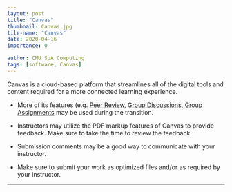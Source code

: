 ```yaml
---
layout: post
title: "Canvas"
thumbnail: Canvas.jpg
tile-name: "Canvas"
date: 2020-04-16
importance: 0

author: CMU SoA Computing
tags: [software, Canvas]
---
```


Canvas is a cloud-based platform that streamlines all of the digital tools and content required for a more connected learning experience.

- More of its features (e.g. [Peer Review](https://community.canvaslms.com/docs/DOC-10256-4152719640), [Group Discussions](https://community.canvaslms.com/docs/DOC-13039-415264224), [Group Assignments](https://community.canvaslms.com/docs/DOC-10107-415254248) may be used during the transition.

- Instructors may utilize the PDF markup features of Canvas to provide feedback. Make sure to take the time to review the feedback.

- Submission comments may be a good way to communicate with your instructor.

- Make sure to submit your work as optimized files and/or as required by your instructor.

 
---